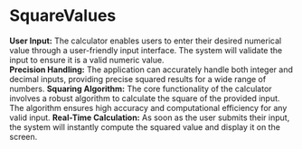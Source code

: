 # SquareValues
**User Input:** The calculator enables users to enter their desired numerical value through a user-friendly input interface. The system will validate the input to ensure it is a valid numeric value.  
**Precision Handling:** The application can accurately handle both integer and decimal inputs, providing precise squared results for a wide range of numbers.
**Squaring Algorithm:** The core functionality of the calculator involves a robust algorithm to calculate the square of the provided input. The algorithm ensures high accuracy and computational efficiency for any valid input.
**Real-Time Calculation:** As soon as the user submits their input, the system will instantly compute the squared value and display it on the screen.
